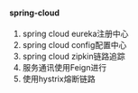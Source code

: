 #### spring-cloud
1. spring cloud eureka注册中心
2. spring cloud config配置中心
3. spring cloud zipkin链路追踪
4. 服务通讯使用Feign进行
5. 使用hystrix熔断链路

